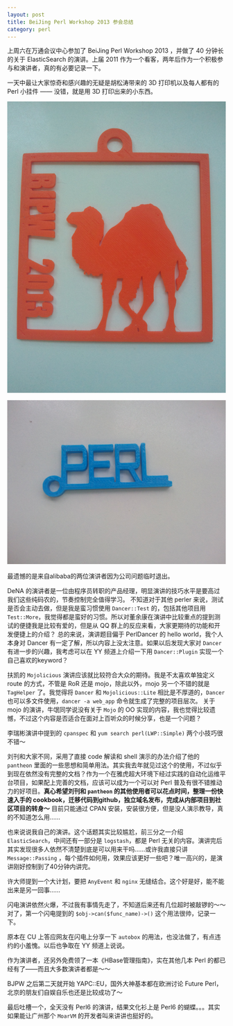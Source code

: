 ```yaml
---
layout: post
title: BeiJing Perl Workshop 2013 参会总结
category: perl
---
```


上周六在万通会议中心参加了 BeiJing Perl Workshop 2013 ，并做了 40 分钟长的关于 ElasticSearch 的演讲。上届 2011 作为一个看客，两年后作为一个积极参与和演讲者，真的有必要记录一下。

一天中最让大家惊奇和感兴趣的无疑是胡松涛带来的 3D 打印机以及每人都有的 Perl 小挂件 —— 没错，就是用 3D 打印出来的小东西。

![large](/images/uploads/3d_perlchina.jpg)

![small](/images/uploads/3d_perl.jpg)

最遗憾的是来自alibaba的两位演讲者因为公司问题临时退出。

DeNA 的演讲者是一位由程序员转职的产品经理，明显演讲的技巧水平是要高过我们这些纯码农的，节奏控制完全值得学习。
不知道对于其他 perler 来说，测试是否会主动去做，但是我是蛮习惯使用 `Dancer::Test` 的，包括其他项目用 `Test::More`，我觉得都是蛮好的习惯。所以对董余康在演讲中比较重点的提到测试的便捷我是比较有爱的，但是从 QQ 群上的反应来看，大家更期待的功能和开发便捷上的介绍？
总的来说，演讲题目偏于 PerlDancer 的 hello world，我个人本身对 Dancer 有一定了解，所以内容上没太注意。如果以后发现大家对 `Dancer` 有进一步的兴趣，我考虑可以在 YY 频道上介绍一下用 `Dancer::Plugin` 实现一个自己喜欢的keyword？

扶凯的 `Mojolicious` 演讲应该就比较符合大众的期待。我是不太喜欢单独定义 route 的方式，不管是 RoR 还是 mojo，除此以外，mojo 另一个不错的就是 `TagHelper` 了。我觉得将 `Dancer` 和 `Mojolicious::Lite` 相比是不厚道的，`Dancer` 也可以多文件使用，`dancer -a web_app` 命令就生成了完整的项目层次。
关于 mojo 的演讲，牛氓同学说没有关于 `Mojo` 的 OO 实现的内容，我也觉得比较遗憾，不过这个内容是否适合在面对上百听众的时候分享，也是一个问题？

李瑞彬演讲中提到的 `cpanspec` 和 `yum search perl(LWP::Simple)` 两个小技巧很不错～

刘刊和大家不同，采用了直接 code 解读和 shell 演示的办法介绍了他的 `pantheon` 里面的一些思想和简单用法。其实我去年就见过这个的使用，不过似乎到现在依然没有完整的文档？作为一个在雅虎超大环境下经过实践的自动化运维平台项目，如果配上完善的文档，应该可以成为一个可以对 Perl 普及有很不错推动力的好项目。__真心希望刘刊和 `pantheon` 的其他使用者可以花点时间，整理一份快速入手的 cookbook，迁移代码到github，独立域名发布，完成从内部项目到社区项目的转身～__
目前只能通过 CPAN 安装，安装很方便，但是没人演示教导，真的不知道怎么用……

也来说说我自己的演讲。这个话题其实比较尴尬，前三分之一介绍 `ElasticSearch`，中间还有一部分是 `logstash`，都是 Perl 无关的内容。演讲完后其实发现很多人依然不清楚到底是可以用来干吗……或许我直接只讲 `Message::Passing` ，每个插件如何用，效果应该更好一些吧？唯一高兴的，是演讲刚好控制到了40分钟内讲完。

许大师提到一个大计划，要把 `AnyEvent` 和 `nginx` 无缝结合。这个好是好，能不能出来是另一回事……

闪电演讲依然火爆，不过我有事情先走了，不知道后来还有几位超时被敲锣的～～
对了，第一个闪电提到的 `$obj->can($func_name)->()` 这个用法很帅，记录一下。

原本在 CU 上答应网友在闪电上分享一下 `autobox` 的用法，也没法做了，有点违约的小羞愧。以后也争取在 YY 频道上说说。

作为演讲者，还另外免费领了一本《HBase管理指南》，实在其他几本 Perl 的都已经有了——而且大多数演讲者都是～～

BJPW 之后第二天就开始 YAPC::EU，国外大神基本都在欧洲讨论 Future Perl，北京的朋友们自娱自乐也还是比较成功了～

最后吐槽一个，全天没有 Perl6 的演讲，结果文化衫上是 Perl6 的蝴蝶。。。其实如果能让广州那个 `MoarVM` 的开发者叫来讲讲也挺好的。

